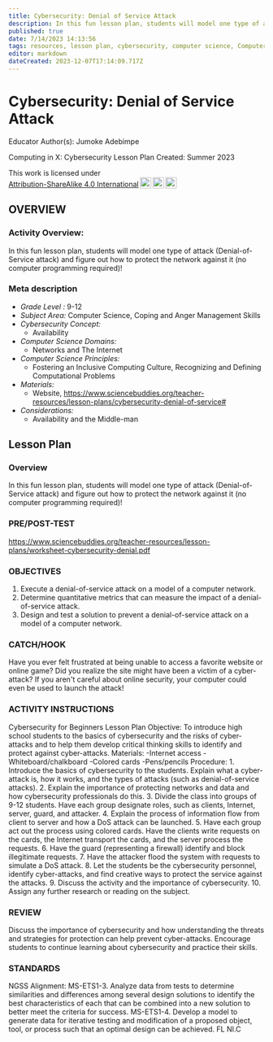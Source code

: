 ```yaml
---
title: Cybersecurity: Denial of Service Attack
description: In this fun lesson plan, students will model one type of attack (Denial-of-Service attack) and figure out how to protect the network against it (no computer programming required)!
published: true
date: 7/14/2023 14:13:56
tags: resources, lesson plan, cybersecurity, computer science, Computer Science, Coping and Anger Management Skills 
editor: markdown
dateCreated: 2023-12-07T17:14:09.717Z
---
```

# Cybersecurity: Denial of Service Attack


Educator Author(s): Jumoke Adebimpe


Computing in X: Cybersecurity Lesson Plan 
Created: Summer 2023


<p xmlns:cc="http://creativecommons.org/ns#" >This work is licensed under <a href="http://creativecommons.org/licenses/by-sa/4.0/?ref=chooser-v1" target="_blank" rel="license noopener noreferrer" style="display:inline-block;">Attribution-ShareAlike 4.0 International<img style="height:22px!important;margin-left:3px;vertical-align:text-bottom;" src="https://mirrors.creativecommons.org/presskit/icons/cc.svg?ref=chooser-v1"><img style="height:22px!important;margin-left:3px;vertical-align:text-bottom;" src="https://mirrors.creativecommons.org/presskit/icons/by.svg?ref=chooser-v1"><img style="height:22px!important;margin-left:3px;vertical-align:text-bottom;" src="https://mirrors.creativecommons.org/presskit/icons/sa.svg?ref=chooser-v1"></a></p>





## OVERVIEW


### Activity Overview:  
In this fun lesson plan, students will model one type of attack (Denial-of-Service attack) and figure out how to protect the network against it (no computer programming required)!


### Meta description
+ *Grade Level :* 9-12 
+ *Subject Area:* Computer Science, Coping and Anger Management Skills 
+ *Cybersecurity Concept:* 
   + Availability
+ *Computer Science Domains:*
   + Networks and The Internet
+ *Computer Science Principles:*
   + Fostering an Inclusive Computing Culture, Recognizing and Defining Computational Problems
+ *Materials:* 
   + Website, https://www.sciencebuddies.org/teacher-resources/lesson-plans/cybersecurity-denial-of-service#
+ *Considerations:*
   + Availability and the Middle-man


## Lesson Plan
### Overview
In this fun lesson plan, students will model one type of attack (Denial-of-Service attack) and figure out how to protect the network against it (no computer programming required)!


### PRE/POST-TEST
https://www.sciencebuddies.org/teacher-resources/lesson-plans/worksheet-cybersecurity-denial.pdf


### OBJECTIVES
1. Execute a denial-of-service attack on a model of a computer network.
2. Determine quantitative metrics that can measure the impact of a denial-of-service attack.
3. Design and test a solution to prevent a denial-of-service attack on a model of a computer network.


### CATCH/HOOK
Have you ever felt frustrated at being unable to access a favorite website or online game? Did you realize the site might have been a victim of a cyber-attack? If you aren't careful about online security, your computer could even be used to launch the attack!


### ACTIVITY INSTRUCTIONS
Cybersecurity for Beginners Lesson Plan Objective: To introduce high school students to the basics of cybersecurity and the risks of cyber-attacks and to help them develop critical thinking skills to identify and protect against cyber-attacks. Materials: -Internet access -Whiteboard/chalkboard -Colored cards -Pens/pencils Procedure: 1. Introduce the basics of cybersecurity to the students. Explain what a cyber-attack is, how it works, and the types of attacks (such as denial-of-service attacks). 2. Explain the importance of protecting networks and data and how cybersecurity professionals do this. 3. Divide the class into groups of 9-12 students. Have each group designate roles, such as clients, Internet, server, guard, and attacker. 4. Explain the process of information flow from client to server and how a DoS attack can be launched. 5. Have each group act out the process using colored cards. Have the clients write requests on the cards, the Internet transport the cards, and the server process the requests. 6. Have the guard (representing a firewall) identify and block illegitimate requests. 7. Have the attacker flood the system with requests to simulate a DoS attack. 8. Let the students be the cybersecurity personnel, identify cyber-attacks, and find creative ways to protect the service against the attacks. 9. Discuss the activity and the importance of cybersecurity. 10. Assign any further research or reading on the subject.






### REVIEW
Discuss the importance of cybersecurity and how understanding the threats and strategies for protection can help prevent cyber-attacks. Encourage students to continue learning about cybersecurity and practice their skills.


### STANDARDS        
NGSS Alignment: MS-ETS1-3. Analyze data from tests to determine similarities and differences among several design solutions to identify the best characteristics of each that can be combined into a new solution to better meet the criteria for success.
MS-ETS1-4. Develop a model to generate data for iterative testing and modification of a proposed object, tool, or process such that an optimal design can be achieved.
FL
NI.C
